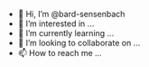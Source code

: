 - 👋 Hi, I’m @bard-sensenbach
- 👀 I’m interested in ...
- 🌱 I’m currently learning ...
- 💞️ I’m looking to collaborate on ...
- 📫 How to reach me ...

<!---
bard-sensenbach/bard-sensenbach is a ✨ special ✨ repository because its `README.md` (this file) appears on your GitHub profile.
You can click the Preview link to take a look at your changes.
--->
